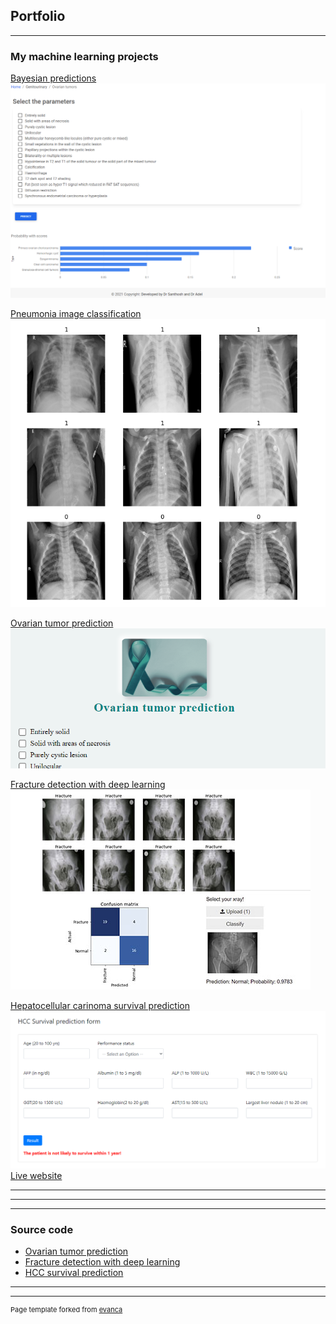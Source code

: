## Portfolio

---

### My machine learning projects

[Bayesian predictions](https://tumorprediction.herokuapp.com/)
<img src="images/prediction.PNG?raw=true"/>

[Pneumonia image classification](https://www.kaggle.com/dyslexicdogo/image-recognition)
<img src="images/pneumonia.PNG?raw=true"/>

[Ovarian tumor prediction](/ovary)
<img src="images/ovary.PNG?raw=true"/>

[Fracture detection with deep learning](/fracture)
<img src="images/fracture.jpg?raw=true"/>

[Hepatocellular carinoma survival prediction](https://deepnote.com/@dyslexic-dogo/HCC-survival-SHa4tLz8QWmesUbBZZ4yug)
<img src="images/hcc.PNG?raw=true"/>
[Live website](https://hccprediction.herokuapp.com/)

---
<!---
remove comments later
[Project 2 Title](/pdf/sample_presentation.pdf)
<img src="images/dummy_thumbnail.jpg?raw=true"/>
-->
---
<!---
remove comments later
[Project 3 Title](http://example.com/)
<img src="images/dummy_thumbnail.jpg?raw=true"/>
-->
---

### Source code

- [Ovarian tumor prediction](https://github.com/gvsanthu10/tumor)
- [Fracture detection with deep learning](https://github.com/gvsanthu10/fastai_fracture)
- [HCC survival prediction](https://deepnote.com/@dyslexic-dogo/HCC-survival-SHa4tLz8QWmesUbBZZ4yug)

---




---
<p style="font-size:11px">Page template forked from <a href="https://github.com/evanca/quick-portfolio">evanca</a></p>
<!-- Remove above link if you don't want to attibute -->
